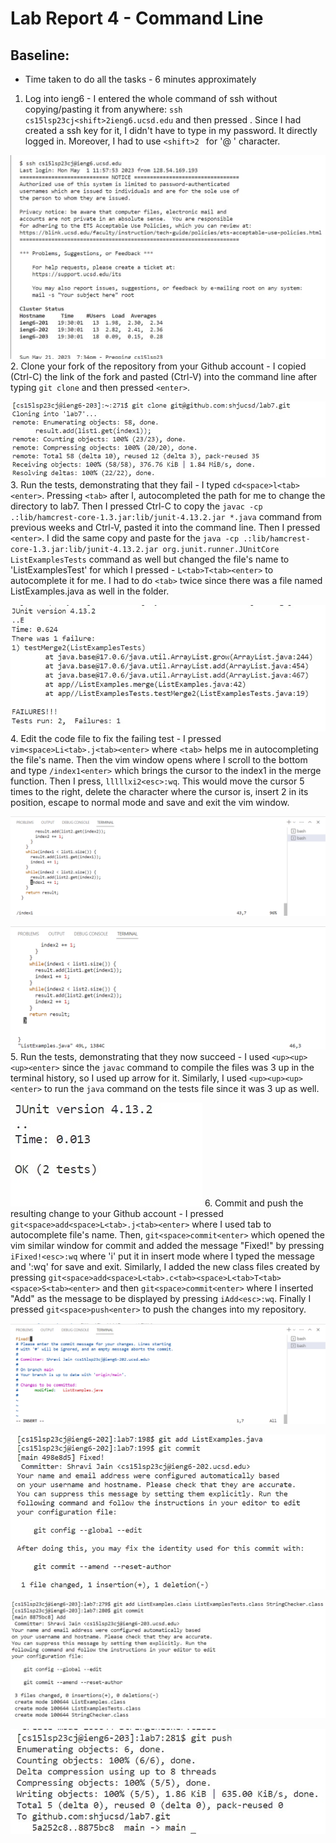 # Lab Report 4 - Command Line

## Baseline:
* Time taken to do all the tasks - 6 minutes approximately

1. Log into ieng6 - I entered the whole command of ssh without copying/pasting it from anywhere: `ssh cs15lsp23cj<shift>2ieng6.ucsd.edu` and then pressed <enter>. 
Since I had created a ssh key for it, I didn't have to type in my password. It directly logged in. Moreover, I had to use `<shift>2 ` for '@ ' character.
  
  ![login](login.jpg)
2. Clone your fork of the repository from your Github account - I copied (Ctrl-C) the link of the fork and pasted (Ctrl-V) into the command line after typing `git clone` and then pressed `<enter>`.
  
  ![cloning](cloning.jpg) 
3. Run the tests, demonstrating that they fail - I typed `cd<space>l<tab><enter>`. Pressing `<tab>` after l, autocompleted the path for me to change the directory to lab7. Then I pressed Ctrl-C to copy the `javac -cp .:lib/hamcrest-core-1.3.jar:lib/junit-4.13.2.jar *.java` command from previous weeks and Ctrl-V, pasted it into the command line. Then I pressed `<enter>`. I did the same copy and paste for the `java -cp .:lib/hamcrest-core-1.3.jar:lib/junit-4.13.2.jar org.junit.runner.JUnitCore ListExamplesTests` command as well but changed the file's name to 'ListExamplesTest' for which I pressed - `L<tab>T<tab><enter>` to autocomplete it for me. I had to do `<tab>` twice since there was a file named ListExamples.java as well in the folder.
  
  ![tests fail](testingfail.jpg) 
4. Edit the code file to fix the failing test - I pressed `vim<space>Li<tab>.j<tab><enter>` where `<tab>` helps me in autocompleting the file's name. Then the vim window opens where I scroll to the bottom and type `/index1<enter>` which brings the cursor to the index1 in the merge function. Then I press, `lllllxi2<esc>:wq`. This would move the cursor 5 times to the right, delete the character where the cursor is, insert 2 in its position, escape to normal mode and save and exit the vim window.
  
  ![fixing](indexsearch.png)
  
  ![fixing](indmodified.png)
5. Run the tests, demonstrating that they now succeed - I used `<up><up><up><enter>` since the `javac` command to compile the files was 3 up in the terminal history, so I used up arrow for it. Similarly, I used `<up><up><up><enter>` to run the `java` command on the tests file since it was 3 up as well.
  
  ![fixed](testsuc.jpg)
6. Commit and push the resulting change to your Github account - I pressed `git<space>add<space>L<tab>.j<tab><enter>` where I used tab to autocomplete file's name. Then, `git<space>commit<enter>` which opened the vim similar window for commit and added the message "Fixed!" by pressing `iFixed!<esc>:wq` where 'i' put it in insert mode where I typed the message and ':wq' for save and exit. Similarly, I added the new class files created by pressing `git<space>add<space>L<tab>.c<tab><space>L<tab>T<tab><space>S<tab><enter>` and then `git<space>commit<enter>` where I inserted "Add" as the message to be displayed by pressing `iAdd<esc>:wq`. Finally I pressed `git<space>push<enter>` to push the changes into my repository.
  
  ![commit1](comwindow.png)
  
  ![commit2](commit.jpg)
  
  ![commit3](commit2.jpg)
  
  ![push](push.jpg)

  
